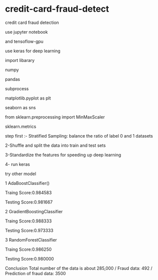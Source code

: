 # credit-card-fraud-detect
credit card fraud detection

use jupyter notebook

and tensoflow-gpu

use keras for deep learning

import libarary

numpy

pandas


subprocess 

matplotlib.pyplot as plt

seaborn as sns

from sklearn.preprocessing import MinMaxScaler

sklearn.metrics


step first :- Stratified Sampling: balance the ratio of label 0 and 1 datasets

2-Shuffle and split the data into train and test sets

3-Standardize the features for speeding up deep learning

4- run keras


try other model

1 AdaBoostClassifier()

Traing Score:0.984583

Testing Score:0.981667




2 GradientBoostingClassifier

Traing Score:0.988333

Testing Score:0.973333


3 RandomForestClassifier

Traing Score:0.986250

Testing Score:0.980000



Conclusion
Total number of the data is about 285,000 / Fraud data: 492 / Prediction of fraud data: 3500
